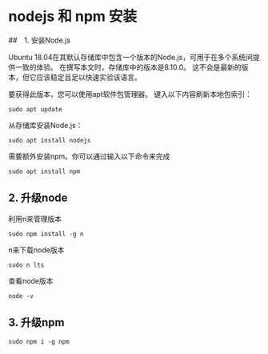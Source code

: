 # nodejs 和 npm 安装

##　1. 安装Node.js

Ubuntu 18.04在其默认存储库中包含一个版本的Node.js，可用于在多个系统间提供一致的体验。 在撰写本文时，存储库中的版本是8.10.0。 这不会是最新的版本，但它应该稳定且足以快速实验该语言。

要获得此版本，您可以使用apt软件包管理器。 键入以下内容刷新本地包索引：

`sudo apt update`

从存储库安装Node.js：

`sudo apt install nodejs`

需要额外安装npm。你可以通过输入以下命令来完成

`sudo apt install npm`

## 2. 升级node

利用n来管理版本

`sudo npm install -g n`

n来下载node版本

`sudo n lts`

查看node版本

`node -v`

## 3. 升级npm

`sudo npm i -g npm`